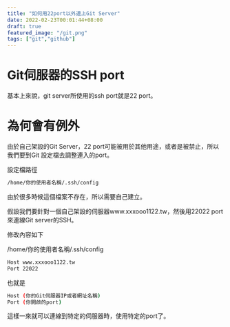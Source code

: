 ```yaml
---
title: "如何用22port以外連上Git Server"
date: 2022-02-23T00:01:44+08:00
draft: true
featured_image: "/git.png"
tags: ["git","github"]
---
```


# Git伺服器的SSH port

基本上來說，git server所使用的ssh port就是22 port。

# 為何會有例外

由於自己架設的Git Server，22 port可能被用於其他用途，或者是被禁止，所以我們要到Git 設定檔去調整連入的port。

設定檔路徑

```bash
/home/你的使用者名稱/.ssh/config
```

由於很多時候這個檔案不存在，所以需要自己建立。

假設我們要針對一個自己架設的伺服器www.xxxooo1122.tw，然後用22022 port來連線Git server的SSH。

修改內容如下

/home/你的使用者名稱/.ssh/config
```bash
Host www.xxxooo1122.tw
Port 22022
```
也就是
```bash
Host (你的Git伺服器IP或者網址名稱)
Port (你開啟的port)
```

這樣一來就可以連線到特定的伺服器時，使用特定的port了。